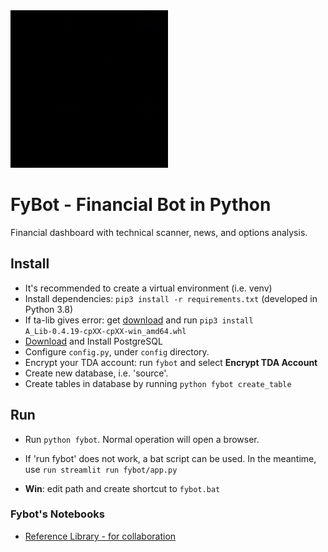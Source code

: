 <img src="https://github.com/juanlazarde/fybot/blob/master/fybot/FyBOT.gif?raw=true" alt="FyBot" width="50%" height="50%">

# FyBot - Financial Bot in Python
Financial dashboard with technical scanner, news, and options analysis.

## Install
* It's recommended to create a virtual environment (i.e. venv) 
* Install dependencies: `pip3 install -r requirements.txt` (developed in Python 3.8)
* If ta-lib gives error: get [download](https://www.lfd.uci.edu/~gohlke/pythonlibs/#ta-lib) and run `pip3 install A_Lib‑0.4.19‑cpXX‑cpXX‑win_amd64.whl`
* [Download](https://www.postgresql.org/download/) and Install PostgreSQL
* Configure `config.py`, under `config` directory. 
* Encrypt your TDA account: run `fybot` and select **Encrypt TDA Account**
* Create new database, i.e. 'source'.
* Create tables in database by running `python fybot create_table`

## Run
* Run `python fybot`. Normal operation will open a browser.

* If 'run fybot' does not work, a bat script can be used. In the meantime, use `run streamlit run fybot/app.py`
* **Win**: edit path and create shortcut to `fybot.bat`

### Fybot's Notebooks
* [Reference Library - for collaboration](https://colab.research.google.com/drive/1qHAt9MiIJtdKBuGhlcfL0wNLCAXwo6Pr?usp=sharing)